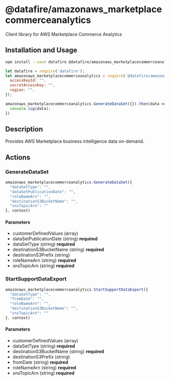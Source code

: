# @datafire/amazonaws_marketplacecommerceanalytics

Client library for AWS Marketplace Commerce Analytics

## Installation and Usage
```bash
npm install --save datafire @datafire/amazonaws_marketplacecommerceanalytics
```

```js
let datafire = require('datafire');
let amazonaws_marketplacecommerceanalytics = require('@datafire/amazonaws_marketplacecommerceanalytics').create({
  accessKeyId: "",
  secretAccessKey: "",
  region: "",
});

amazonaws_marketplacecommerceanalytics.GenerateDataSet({}).then(data => {
  console.log(data);
})
```

## Description
Provides AWS Marketplace business intelligence data on-demand.

## Actions
### GenerateDataSet



```js
amazonaws_marketplacecommerceanalytics.GenerateDataSet({
  "dataSetType": "",
  "dataSetPublicationDate": "",
  "roleNameArn": "",
  "destinationS3BucketName": "",
  "snsTopicArn": ""
}, context)
```

#### Parameters
* customerDefinedValues (array)
* dataSetPublicationDate (string) **required**
* dataSetType (string) **required**
* destinationS3BucketName (string) **required**
* destinationS3Prefix (string)
* roleNameArn (string) **required**
* snsTopicArn (string) **required**

### StartSupportDataExport



```js
amazonaws_marketplacecommerceanalytics.StartSupportDataExport({
  "dataSetType": "",
  "fromDate": "",
  "roleNameArn": "",
  "destinationS3BucketName": "",
  "snsTopicArn": ""
}, context)
```

#### Parameters
* customerDefinedValues (array)
* dataSetType (string) **required**
* destinationS3BucketName (string) **required**
* destinationS3Prefix (string)
* fromDate (string) **required**
* roleNameArn (string) **required**
* snsTopicArn (string) **required**

